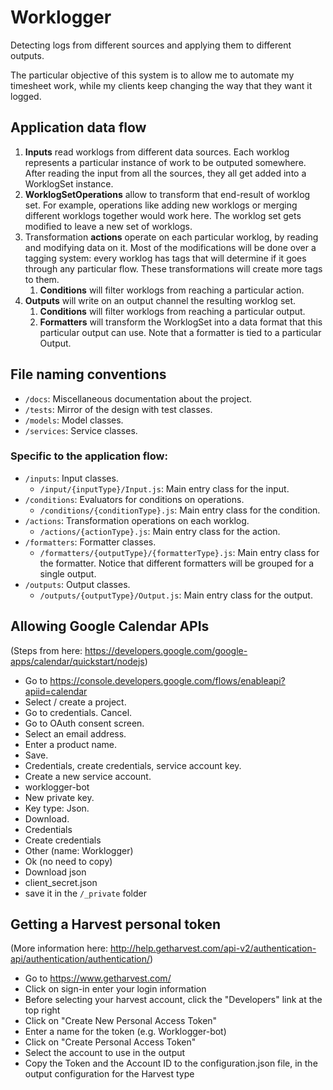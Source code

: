 # Worklogger

Detecting logs from different sources and applying them to different outputs.

The particular objective of this system is to allow me to automate my timesheet work, while my clients keep changing the way that they want it logged.

## Application data flow

1. **Inputs** read worklogs from different data sources. Each worklog represents a particular instance of work to be outputed somewhere. After reading the input from all the sources, they all get added into a WorklogSet instance.
1. **WorklogSetOperations** allow to transform that end-result of worklog set. For example, operations like adding new worklogs or merging different worklogs together would work here. The worklog set gets modified to leave a new set of worklogs.
1. Transformation **actions** operate on each particular worklog, by reading and modifying data on it. Most of the modifications will be done over a tagging system: every worklog has tags that will determine if it goes through any particular flow. These transformations will create more tags to them.
    1. **Conditions** will filter worklogs from reaching a particular action.
1. **Outputs** will write on an output channel the resulting worklog set.
    1. **Conditions** will filter worklogs from reaching a particular output.
    1. **Formatters** will transform the WorklogSet into a data format that this particular output can use. Note that a formatter is tied to a particular Output.

## File naming conventions

- `/docs`: Miscellaneous documentation about the project.
- `/tests`: Mirror of the design with test classes.
- `/models`: Model classes.
- `/services`: Service classes.

### Specific to the application flow:

- `/inputs`: Input classes.
    - `/input/{inputType}/Input.js`: Main entry class for the input.
- `/conditions`: Evaluators for conditions on operations.
    - `/conditions/{conditionType}.js`: Main entry class for the condition.
- `/actions`: Transformation operations on each worklog.
    - `/actions/{actionType}.js`: Main entry class for the action.
- `/formatters`: Formatter classes.
    - `/formatters/{outputType}/{formatterType}.js`: Main entry class for the formatter. Notice that different formatters will be grouped for a single output.
- `/outputs`: Output classes.
    - `/outputs/{outputType}/Output.js`: Main entry class for the output.

## Allowing Google Calendar APIs

(Steps from here: https://developers.google.com/google-apps/calendar/quickstart/nodejs)

- Go to https://console.developers.google.com/flows/enableapi?apiid=calendar
- Select / create a project.
- Go to credentials. Cancel.
- Go to OAuth consent screen.
- Select an email address.
- Enter a product name.
- Save.
- Credentials, create credentials, service account key.
- Create a new service account.
- worklogger-bot
- New private key.
- Key type: Json.
- Download.
- Credentials
- Create credentials
- Other (name: Worklogger)
- Ok (no need to copy)
- Download json
- client_secret.json
- save it in the `/_private` folder

## Getting a Harvest personal token

(More information here: http://help.getharvest.com/api-v2/authentication-api/authentication/authentication/)

- Go to https://www.getharvest.com/
- Click on sign-in enter your login information
- Before selecting your harvest account, click the "Developers" link at the top right
- Click on "Create New Personal Access Token"
- Enter a name for the token (e.g. Worklogger-bot)
- Click on "Create Personal Access Token"
- Select the account to use in the output
- Copy the Token and the Account ID to the configuration.json file, in the output configuration for the Harvest type